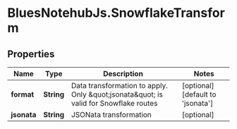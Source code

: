 # BluesNotehubJs.SnowflakeTransform

## Properties

Name | Type | Description | Notes
------------ | ------------- | ------------- | -------------
**format** | **String** | Data transformation to apply.  Only \&quot;jsonata\&quot; is valid for Snowflake routes | [optional] [default to &#39;jsonata&#39;]
**jsonata** | **String** | JSONata transformation | [optional] 


